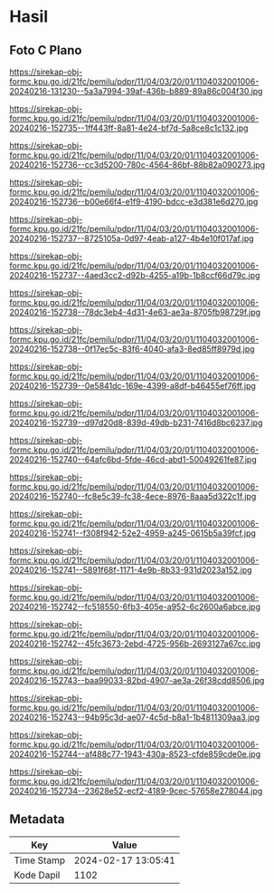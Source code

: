 # Hasil

## Foto C Plano

https://sirekap-obj-formc.kpu.go.id/21fc/pemilu/pdpr/11/04/03/20/01/1104032001006-20240216-131230--5a3a7994-39af-436b-b889-89a86c004f30.jpg

https://sirekap-obj-formc.kpu.go.id/21fc/pemilu/pdpr/11/04/03/20/01/1104032001006-20240216-152735--1ff443ff-8a81-4e24-bf7d-5a8ce8c1c132.jpg

https://sirekap-obj-formc.kpu.go.id/21fc/pemilu/pdpr/11/04/03/20/01/1104032001006-20240216-152736--cc3d5200-780c-4564-86bf-88b82a090273.jpg

https://sirekap-obj-formc.kpu.go.id/21fc/pemilu/pdpr/11/04/03/20/01/1104032001006-20240216-152736--b00e66f4-e1f9-4190-bdcc-e3d381e6d270.jpg

https://sirekap-obj-formc.kpu.go.id/21fc/pemilu/pdpr/11/04/03/20/01/1104032001006-20240216-152737--8725105a-0d97-4eab-a127-4b4e10f017af.jpg

https://sirekap-obj-formc.kpu.go.id/21fc/pemilu/pdpr/11/04/03/20/01/1104032001006-20240216-152737--4aed3cc2-d92b-4255-a19b-1b8ccf66d79c.jpg

https://sirekap-obj-formc.kpu.go.id/21fc/pemilu/pdpr/11/04/03/20/01/1104032001006-20240216-152738--78dc3eb4-4d31-4e63-ae3a-8705fb98729f.jpg

https://sirekap-obj-formc.kpu.go.id/21fc/pemilu/pdpr/11/04/03/20/01/1104032001006-20240216-152738--0f17ec5c-83f6-4040-afa3-8ed85ff8979d.jpg

https://sirekap-obj-formc.kpu.go.id/21fc/pemilu/pdpr/11/04/03/20/01/1104032001006-20240216-152739--0e5841dc-169e-4399-a8df-b46455ef76ff.jpg

https://sirekap-obj-formc.kpu.go.id/21fc/pemilu/pdpr/11/04/03/20/01/1104032001006-20240216-152739--d97d20d8-839d-49db-b231-7416d8bc6237.jpg

https://sirekap-obj-formc.kpu.go.id/21fc/pemilu/pdpr/11/04/03/20/01/1104032001006-20240216-152740--64afc6bd-5fde-46cd-abd1-50049261fe87.jpg

https://sirekap-obj-formc.kpu.go.id/21fc/pemilu/pdpr/11/04/03/20/01/1104032001006-20240216-152740--fc8e5c39-fc38-4ece-8976-8aaa5d322c1f.jpg

https://sirekap-obj-formc.kpu.go.id/21fc/pemilu/pdpr/11/04/03/20/01/1104032001006-20240216-152741--f308f942-52e2-4959-a245-0615b5a39fcf.jpg

https://sirekap-obj-formc.kpu.go.id/21fc/pemilu/pdpr/11/04/03/20/01/1104032001006-20240216-152741--5891f68f-1171-4e9b-8b33-931d2023a152.jpg

https://sirekap-obj-formc.kpu.go.id/21fc/pemilu/pdpr/11/04/03/20/01/1104032001006-20240216-152742--fc518550-6fb3-405e-a952-6c2600a6abce.jpg

https://sirekap-obj-formc.kpu.go.id/21fc/pemilu/pdpr/11/04/03/20/01/1104032001006-20240216-152742--45fc3673-2ebd-4725-956b-2693127a67cc.jpg

https://sirekap-obj-formc.kpu.go.id/21fc/pemilu/pdpr/11/04/03/20/01/1104032001006-20240216-152743--baa99033-82bd-4907-ae3a-26f38cdd8506.jpg

https://sirekap-obj-formc.kpu.go.id/21fc/pemilu/pdpr/11/04/03/20/01/1104032001006-20240216-152743--94b95c3d-ae07-4c5d-b8a1-1b4811309aa3.jpg

https://sirekap-obj-formc.kpu.go.id/21fc/pemilu/pdpr/11/04/03/20/01/1104032001006-20240216-152744--af488c77-1943-430a-8523-cfde859cde0e.jpg

https://sirekap-obj-formc.kpu.go.id/21fc/pemilu/pdpr/11/04/03/20/01/1104032001006-20240216-152734--23628e52-ecf2-4189-9cec-57658e278044.jpg


## Metadata

| Key        | Value               |
| ---------- | ------------------- |
| Time Stamp | 2024-02-17 13:05:41 |
| Kode Dapil | 1102                |



